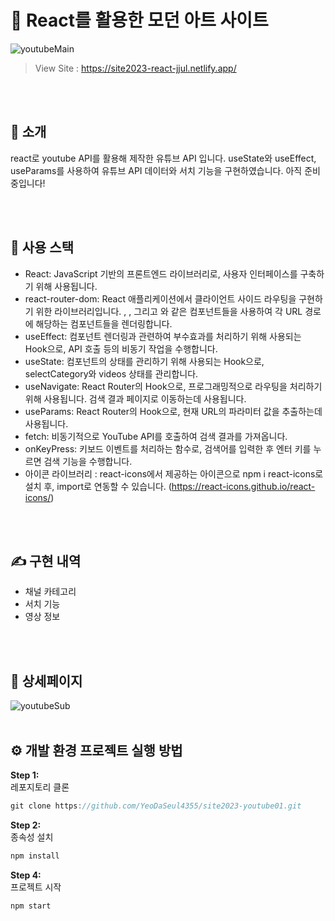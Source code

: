 # 🎨 React를 활용한 모던 아트 사이트

![youtubeMain](https://github.com/YeoDaSeul4355/site2023-youtube01/assets/125419623/a4e8608e-e6bc-4a44-bdfe-ad6080f51955)

> View Site : https://site2023-react-jjul.netlify.app/

<br><br>

## 👋 소개
react로 youtube API를 활용해 제작한 유튜브 API 입니다. useState와 useEffect, useParams를 사용하여 유튜브 API 데이터와 서치 기능을 구현하였습니다. 아직 준비중입니다!

<br><br>

## 🔧 사용 스택 
* React: JavaScript 기반의 프론트엔드 라이브러리로, 사용자 인터페이스를 구축하기 위해 사용됩니다.
* react-router-dom: React 애플리케이션에서 클라이언트 사이드 라우팅을 구현하기 위한 라이브러리입니다. <BrowserRouter>, <Routes>, 그리고 <Route>와 같은 컴포넌트들을 사용하여 각 URL 경로에 해당하는 컴포넌트들을 렌더링합니다.
* useEffect: 컴포넌트 렌더링과 관련하여 부수효과를 처리하기 위해 사용되는 Hook으로, API 호출 등의 비동기 작업을 수행합니다.
* useState: 컴포넌트의 상태를 관리하기 위해 사용되는 Hook으로, selectCategory와 videos 상태를 관리합니다.
* useNavigate: React Router의 Hook으로, 프로그래밍적으로 라우팅을 처리하기 위해 사용됩니다. 검색 결과 페이지로 이동하는데 사용됩니다.
* useParams: React Router의 Hook으로, 현재 URL의 파라미터 값을 추출하는데 사용됩니다.
* fetch: 비동기적으로 YouTube API를 호출하여 검색 결과를 가져옵니다.
* onKeyPress: 키보드 이벤트를 처리하는 함수로, 검색어를 입력한 후 엔터 키를 누르면 검색 기능을 수행합니다.
* 아이콘 라이브러리 : react-icons에서 제공하는 아이콘으로 npm i react-icons로 설치 후, import로 연동할 수 있습니다. (https://react-icons.github.io/react-icons/)

<br><br>

## ✍️ 구현 내역

* 채널 카테고리
* 서치 기능
* 영상 정보

<br><br>

## 📸 상세페이지
![youtubeSub](https://github.com/YeoDaSeul4355/site2023-youtube01/assets/125419623/ddc0d7d2-e3ca-4bce-833b-9a59873dea16)<br><br>

## ⚙️ 개발 환경 프로젝트 실행 방법

<b>Step 1: </b><br>
레포지토리 클론

```c
git clone https://github.com/YeoDaSeul4355/site2023-youtube01.git
```

<b>Step 2: </b><br>
종속성 설치

```c
npm install
```

<b>Step 4: </b><br>
프로젝트 시작

```c
npm start
```
